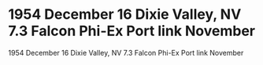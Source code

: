 # 1954 December 16        Dixie Valley, NV          7.3          Falcon Phi-Ex Port link November

1954 December 16        Dixie Valley, NV          7.3          Falcon Phi-Ex Port link November